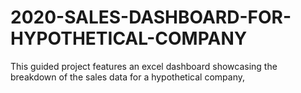 # 2020-SALES-DASHBOARD-FOR-HYPOTHETICAL-COMPANY
This guided project features an excel dashboard showcasing the breakdown of the sales data for a hypothetical company,
